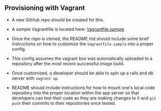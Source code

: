 Provisioning with Vagrant
-

- A new GitHub repo should be created for this.

- A sample Vagrantfile is located here: [Vagrantfile.sample](Vagrantfile.sample)

- Once the repo is cloned, the README.md should include some brief instructions
 on how to customize the `Vagrantfile.sample` into a proper config.

- This config assumes the vagrant box was automatically uploaded to a repository
 after the most recent successful image build.

- Once customized, a developer should be able to spin up a rails and db server
 with `vagrant up`.

- README should include instructions for how to mount one's local code repository
 into the proper location within the app server so that developers can test
 their code as they are making changes to it and `git push` their commits to
 their repositories once tested.
